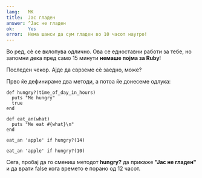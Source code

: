 ```yaml
---
lang:   МК
title:  Јас гладен
answer: ^Јас не гладен
ok:     Yes
error:  Нема шанси да сум гладен во 10 часот наутро!
---
```


Во ред, сѐ се вклопува одлично. Ова се едноставни работи за тебе, но запомни дека пред само 15 минути __немаше појма за Ruby__!

Последен чекор. Ајде да сврземе сѐ заедно, може?

Прво ќе дефинираме два методи, а потоа ќе донесеме одлука:

    def hungry?(time_of_day_in_hours)
      puts "Me hungry"
      true
    end

    def eat_an(what)
      puts "Me eat #{what}\n"
    end

    eat_an 'apple' if hungry?(14)

    eat_an 'apple' if hungry?(10)

Сега, пробај да го смениш методот __hungry?__ да прикаже __"Јас не гладен"__ и да врати false кога времето е порано од 12 часот.
